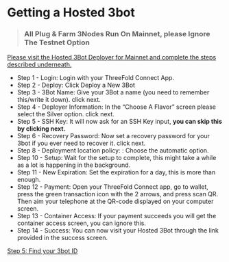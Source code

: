 # Getting a Hosted 3bot

> ### All Plug & Farm 3Nodes Run On Mainnet, please Ignore The Testnet Option

[Please visit the Hosted 3Bot Deployer for Mainnet and complete the steps described underneath.](https://deploy3bot.testnet.grid.tf/auth/login?next_url=/)
- Step 1 - Login: Login with your ThreeFold Connect App.
- Step 2 - Deploy: Click Deploy a New 3Bot
- Step 3 - 3Bot Name: Give your 3Bot a name (you need to remember this/write it down). click next.
- Step 4 - Deployer Information: In the “Choose A Flavor” screen please select the Silver option. click next.
- Step 5 - SSH Key: It will now ask for an SSH Key input, **you can skip this by clicking next.**
- Step 6 - Recovery Password: Now set a recovery password for your 3bot if you ever need to recover it. click next.
- Step 8 - Deployment location policy: : Choose the automatic option.
- Step 10 - Setup: Wait for the setup to complete, this might take a while as a lot is happening in the background.
- Step 11 - New Expiration: Set the expiration for a day, this is more than enough.
- Step 12 - Payment: Open your ThreeFold Connect app, go to wallet, press the green transaction icon with the 2 arrows, and press scan QR. Then aim your telephone at the QR-code displayed on your computer screen.
- Step 13 - Container Access: If your payment succeeds you will get the container access screen, you can ignore this.
- Step 14 - Success: You can now visit your Hosted 3Bot through the link provided in the success screen.

[Step 5: Find your 3bot ID](finding_3bot_id)